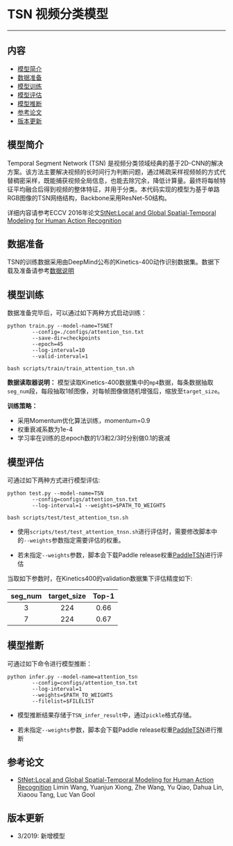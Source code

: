 # TSN 视频分类模型

---
## 内容

- [模型简介](#模型简介)
- [数据准备](#数据准备)
- [模型训练](#模型训练)
- [模型评估](#模型评估)
- [模型推断](#模型推断)
- [参考论文](#参考论文)
- [版本更新](#版本更新)


## 模型简介

Temporal Segment Network (TSN) 是视频分类领域经典的基于2D-CNN的解决方案。该方法主要解决视频的长时间行为判断问题，通过稀疏采样视频帧的方式代替稠密采样，既能捕获视频全局信息，也能去除冗余，降低计算量。最终将每帧特征平均融合后得到视频的整体特征，并用于分类。本代码实现的模型为基于单路RGB图像的TSN网络结构，Backbone采用ResNet-50结构。

详细内容请参考ECCV 2016年论文[StNet:Local and Global Spatial-Temporal Modeling for Human Action Recognition](https://arxiv.org/abs/1608.00859)

## 数据准备

TSN的训练数据采用由DeepMind公布的Kinetics-400动作识别数据集。数据下载及准备请参考[数据说明](../../dataset/README.md)

## 模型训练

数据准备完毕后，可以通过如下两种方式启动训练：

    python train.py --model-name=TSNET
            --config=./configs/attention_tsn.txt
            --save-dir=checkpoints 
            --epoch=45
            --log-interval=10 
            --valid-interval=1

    bash scripts/train/train_attention_tsn.sh

**数据读取器说明：** 模型读取Kinetics-400数据集中的`mp4`数据，每条数据抽取`seg_num`段，每段抽取1帧图像，对每帧图像做随机增强后，缩放至`target_size`。

**训练策略：**

*  采用Momentum优化算法训练，momentum=0.9
*  权重衰减系数为1e-4
*  学习率在训练的总epoch数的1/3和2/3时分别做0.1的衰减

## 模型评估

可通过如下两种方式进行模型评估:

    python test.py --model-name=TSN
            --config=configs/attention_tsn.txt
            --log-interval=1 --weights=$PATH_TO_WEIGHTS

    bash scripts/test/test_attention_tsn.sh

- 使用`scripts/test/test_attention_tnsn.sh`进行评估时，需要修改脚本中的`--weights`参数指定需要评估的权重。

- 若未指定`--weights`参数，脚本会下载Paddle release权重[PaddleTSN](https://paddlemodels.bj.bcebos.com/video_classification/attention_tsn_kinetics.tar.gz)进行评估

当取如下参数时，在Kinetics400的validation数据集下评估精度如下:

| seg\_num | target\_size | Top-1 |
| :------: | :----------: | :----: |
| 3 | 224 | 0.66 |
| 7 | 224 | 0.67 |

## 模型推断

可通过如下命令进行模型推断：

    python infer.py --model-name=attention_tsn
            --config=configs/attention_tsn.txt
            --log-interval=1 
            --weights=$PATH_TO_WEIGHTS 
            --filelist=$FILELIST

- 模型推断结果存储于`TSN_infer_result`中，通过`pickle`格式存储。

- 若未指定`--weights`参数，脚本会下载Paddle release权重[PaddleTSN](https://paddlemodels.bj.bcebos.com/video_classification/attention_tsn_kinetics.tar.gz)进行推断

## 参考论文

- [StNet:Local and Global Spatial-Temporal Modeling for Human Action Recognition](https://arxiv.org/abs/1608.00859) Limin Wang, Yuanjun Xiong, Zhe Wang, Yu Qiao, Dahua Lin, Xiaoou Tang, Luc Van Gool

## 版本更新

- 3/2019: 新增模型


